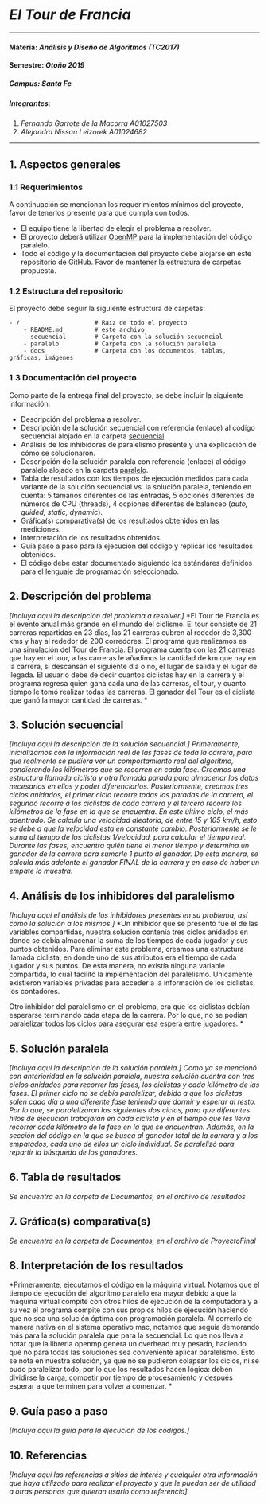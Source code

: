 # *El Tour de Francia*
---
#### Materia: *Análisis y Diseño de Algoritmos (TC2017)*

#### Semestre: *Otoño 2019*

##### Campus: *Santa Fe*

##### Integrantes:
1. *Fernando Garrote de la Macorra* *A01027503*
2. *Alejandra Nissan Leizorek* *A01024682*

---
## 1. Aspectos generales

### 1.1 Requerimientos

A continuación se mencionan los requerimientos mínimos del proyecto, favor de tenerlos presente para que cumpla con todos.

* El equipo tiene la libertad de elegir el problema a resolver.
* El proyecto deberá utilizar [OpenMP](https://www.openmp.org/) para la implementación del código paralelo.
* Todo el código y la documentación del proyecto debe alojarse en este repositorio de GitHub. Favor de mantener la estructura de carpetas propuesta.

### 1.2 Estructura del repositorio
El proyecto debe seguir la siguiente estructura de carpetas:
```
- / 			        # Raíz de todo el proyecto
    - README.md			# este archivo
    - secuencial		# Carpeta con la solución secuencial
    - paralelo			# Carpeta con la solución paralela
    - docs              # Carpeta con los documentos, tablas, gráficas, imágenes
```

### 1.3 Documentación  del proyecto

Como parte de la entrega final del proyecto, se debe incluir la siguiente información:

* Descripción del problema a resolver.
* Descripción de la solución secuencial con referencia (enlace) al código secuencial alojado en la carpeta [secuencial](secuencial/).
* Análisis de los inhibidores de paralelismo presente y una explicación de cómo se solucionaron.
* Descripción de la solución paralela con referencia (enlace) al código paralelo alojado en la carpeta [paralelo](paralelo/).
* Tabla de resultados con los tiempos de ejecución medidos para cada variante de la solución secuencial vs. la solución paralela, teniendo en cuenta: 5 tamaños diferentes de las entradas, 5 opciones diferentes de números de CPU (threads), 4 ocpiones diferentes de balanceo (*auto, guided, static, dynamic*).
* Gráfica(s) comparativa(s) de los resultados obtenidos en las mediciones.
* Interpretación de los resultados obtenidos.
* Guía paso a paso para la ejecución del código y replicar los resultados obtenidos.
* El código debe estar documentado siguiendo los estándares definidos para el lenguaje de programación seleccionado.

## 2. Descripción del problema

*[Incluya aquí la descripción del problema a resolver.]*
*El Tour de Francia es el evento anual más grande en el mundo del ciclismo. El tour consiste de 21 carreras repartidas en 23 días, las 21 carreras cubren al rededor de 3,300 kms y hay al rededor de 200 corredores. El  programa que realizamos es una simulación del Tour de Francia. El programa cuenta con las 21 carreras que hay en el tour, a las carreras le añadimos la cantidad de km que hay en la carrera, si descansan el siguiente día o no, el lugar de salida y el lugar de llegada. El usuario debe de decir cuantos ciclistas hay en la carrera y el programa regresa quien gana cada una de las carreras, el tour, y cuanto tiempo le tomó realizar todas las carreras. El ganador del Tour es el ciclista que ganó la mayor cantidad de carreras. *

## 3. Solución secuencial

*[Incluya aquí la descripción de la solución secuencial.]*
*Primeramente, inicializamos con la información real de las fases de toda la carrera, para que realmente se pudiera ver un comportamiento real del algoritmo, condierando los kilómetros que se recorren en cada fase. 
Creamos una estructura llamada ciclista y otra llamada parada para almacenar los datos necesarios en ellos y poder diferenciarlos. 
Posteriormente, creamos tres ciclos anidados, el primer ciclo recorre todas las paradas de la carrera, el segundo recorre a los ciclistas de cada carrera y el tercero recorre los kilómetros de la fase en la que se encuentra.
En este último ciclo, el más adentrado. Se calcula una velocidad aleatoria, de entre 15 y 105 km/h, esto se debe a que la velocidad esta en constante cambio. Posteriormente se le suma al tiempo de los ciclistas 1/velocidad, para calcular el tiempo real. 
Durante las fases, encuentra quién tiene el menor tiempo y determina un ganador de la carrera para sumarle 1 punto al ganador. De esta manera, se calcula más adelante el ganador FINAL de la carrera y en caso de haber un empate lo muestra.*

## 4. Análisis de los inhibidores del paralelismo

*[Incluya aquí el análisis de los inhibidores presentes en su problema, así como la solución a los mismos.]*
*Un inhibidor que se presentó fue el de las variables compartidas, nuestra solución contenía tres ciclos anidados en donde se debía almacenar la suma de los tiempos de cada jugador y sus puntos obtenidos. Para eliminar este problema, creamos una estructura llamada ciclista, en donde uno de sus atributos era el tiempo de cada jugador y sus puntos. De esta manera, no existía ninguna variable compartida, lo cual facilitó la implementación del paralelismo. Unicamente existieron variables privadas para acceder a la información de los ciclistas, los contadores.

Otro inhibidor del paralelismo en el problema, era que los ciclistas debían esperarse terminando cada etapa de la carrera. Por lo que, no se podían paralelizar todos los ciclos para asegurar esa espera entre jugadores. 
*

## 5. Solución paralela

*[Incluya aquí la descripción de la solución paralela.]*
*Como ya se mencionó con anterioridad en la solución paralela, nuestra solución cuentra con tres ciclos anidados para recorrer las fases, los ciclistas y cada kilómetro de las fases. 
El primer ciclo no se debía paralelizar, debido a que los ciclistas salen cada día a una diferente fase teniendo que dormir y esperar al resto. Por lo que, se paralelizaron los siguientes dos ciclos, para que diferentes hilos de ejecución trabajaran en cada ciclista y en el tiempo que les lleva recorrer cada kilómetro de la fase en la que se encuentran. 
Además, en la sección del código en la que se busca al ganador total de la carrera y a los empatados, cada uno de ellos un ciclo individual. Se paralelizó para repartir la búsqueda de los ganadores.*
## 6. Tabla de resultados


*Se encuentra en la carpeta de Documentos, en el archivo de resultados*

## 7. Gráfica(s) comparativa(s)
*Se encuentra en la carpeta de Documentos, en el archivo de ProyectoFinal*



## 8. Interpretación de los resultados

*Primeramente, ejecutamos el código en la máquina virtual. Notamos que el tiempo de ejecución del algoritmo paralelo era mayor debido a que la máquina virtual compite con otros hilos de ejecución de la computadora y a su vez el programa compite con sus propios hilos de ejecución haciendo que no sea una solución óptima con programación paralela. 
Al correrlo de manera nativa en el sistema operativo mac, notamos que seguía demorando más para la solución paralela que para la secuencial. Lo que nos lleva a notar que la libreria openmp genera un overhead muy pesado, haciendo que no para todas las soluciones sea conveniente aplicar paralelismo. Esto se nota en nuestra solución, ya que no se pudieron colapsar los ciclos, ni se pudo paralelizar todo, por lo que los resultados hacen lógica: deben dividirse la carga, competir por tiempo de procesamiento y después esperar a que terminen para volver a comenzar. *

## 9. Guía paso a paso

*[Incluya aquí la guía para la ejecución de los códigos.]*

## 10. Referencias

*[Incluya aquí las referencias a sitios de interés y cualquier otra información que haya utilizado para realizar el proyecto y que le puedan ser de utilidad a otras personas que quieran usarlo como referencia]*
